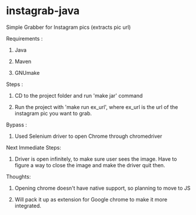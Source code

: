 # instagrab-java
Simple Grabber for Instagram pics (extracts pic url)

Requirements :

1) Java

2) Maven

3) GNUmake



Steps :

1) CD to the project folder and run 'make jar' command

2) Run the project with 'make run ex_url', where ex_url is the url of the instagram pic you want to grab.


Bypass : 

1) Used Selenium driver to open Chrome through chromedriver



Next Immediate Steps:

1) Driver is open infinitely, to make sure user sees the image. Have to figure a way to close the image and make the driver quit then.



Thoughts:

1) Opening chrome doesn't have native support, so planning to move to JS

2) Will pack it up as extension for Google chrome to make it more integrated.

